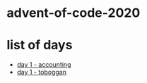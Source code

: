 # advent-of-code-2020

# list of days

* [day 1 - accounting](src/accounting.c)
* [day 1 - toboggan](src/toboggan.c)
